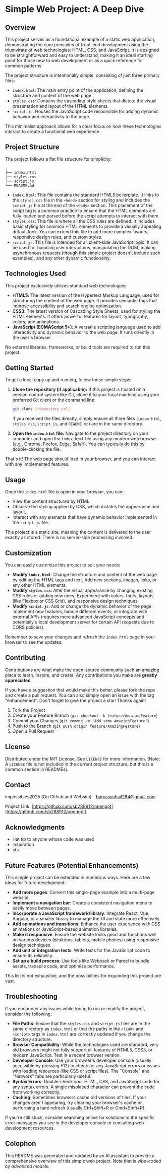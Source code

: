 # Simple Web Project: A Deep Dive

## Overview

This project serves as a foundational example of a static web application, demonstrating the core principles of front-end development using the triumvirate of web technologies: HTML, CSS, and JavaScript. It is designed to be straightforward and easy to understand, making it an ideal starting point for those new to web development or as a quick reference for common patterns.

The project structure is intentionally simple, consisting of just three primary files:
- `index.html`: The main entry point of the application, defining the structure and content of the web page.
- `styles.css`: Contains the cascading style sheets that dictate the visual presentation and layout of the HTML elements.
- `script.js`: Houses the JavaScript code responsible for adding dynamic behavior and interactivity to the page.

This minimalist approach allows for a clear focus on how these technologies interact to create a functional web experience.

## Project Structure

The project follows a flat file structure for simplicity:

```
.
├── index.html
├── styles.css
└── script.js
└── README.md
```

- `index.html`: This file contains the standard HTML5 boilerplate. It links to the `styles.css` file in the `<head>` section for styling and includes the `script.js` file at the end of the `<body>` section. This placement of the script tag is a common practice to ensure that the HTML elements are fully loaded and parsed before the script attempts to interact with them.
- `styles.css`: This file is where all the CSS rules are defined. It includes basic styling for common HTML elements to provide a visually appealing default look. You can extend this file to add more complex layouts, responsive design rules, and custom styles.
- `script.js`: This file is intended for all client-side JavaScript logic. It can be used for handling user interactions, manipulating the DOM, making asynchronous requests (though this simple project doesn't include such examples), and any other dynamic functionality.

## Technologies Used

This project exclusively utilizes standard web technologies:

- **HTML5**: The latest version of the Hypertext Markup Language, used for structuring the content of the web page. It provides semantic tags that improve accessibility and search engine optimization.
- **CSS3**: The latest version of Cascading Style Sheets, used for styling the HTML elements. It offers powerful features for layout, typography, colors, and animations.
- **JavaScript (ECMAScript 5+)**: A versatile scripting language used to add interactivity and dynamic behavior to the web page. It runs directly in the user's browser.

No external libraries, frameworks, or build tools are required to run this project.

## Getting Started

To get a local copy up and running, follow these simple steps:

1.  **Clone the repository (if applicable):** If this project is hosted on a version control system like Git, clone it to your local machine using your preferred Git client or the command line:
    ```bash
    git clone [repository_url]
    ```
    If you received the files directly, simply ensure all three files (`index.html`, `styles.css`, `script.js`, and `README.md`) are in the same directory.

2.  **Open the `index.html` file:** Navigate to the project directory on your computer and open the `index.html` file using any modern web browser (e.g., Chrome, Firefox, Edge, Safari). You can typically do this by double-clicking the file.

That's it! The web page should load in your browser, and you can interact with any implemented features.

## Usage

Once the `index.html` file is open in your browser, you can:

-   View the content structured by HTML.
-   Observe the styling applied by CSS, which dictates the appearance and layout.
-   Interact with any elements that have dynamic behavior implemented in the `script.js` file.

This project is a static site, meaning the content is delivered to the user exactly as stored. There is no server-side processing involved.

## Customization

You can easily customize this project to suit your needs:

-   **Modify `index.html`**: Change the structure and content of the web page by editing the HTML tags and text. Add new sections, images, links, or any other HTML elements.
-   **Modify `styles.css`**: Alter the visual appearance by changing existing CSS rules or adding new ones. Experiment with colors, fonts, layouts (like Flexbox or CSS Grid), and responsive design techniques.
-   **Modify `script.js`**: Add or change the dynamic behavior of the page. Implement new features, handle different events, or integrate with external APIs (requires more advanced JavaScript concepts and potentially a local development server for certain API requests due to CORS policies).

Remember to save your changes and refresh the `index.html` page in your browser to see the updates.

## Contributing

Contributions are what make the open-source community such an amazing place to learn, inspire, and create. Any contributions you make are **greatly appreciated**.

If you have a suggestion that would make this better, please fork the repo and create a pull request. You can also simply open an issue with the tag "enhancement".
Don't forget to give the project a star! Thanks again!

1.  Fork the Project
2.  Create your Feature Branch (`git checkout -b feature/AmazingFeature`)
3.  Commit your Changes (`git commit -m 'Add some AmazingFeature'`)
4.  Push to the Branch (`git push origin feature/AmazingFeature`)
5.  Open a Pull Request

## License

Distributed under the MIT License. See `LICENSE` for more information. (Note: A `LICENSE` file is not included in the current project structure, but this is a common section in READMEs).

## Contact

impossibles2025 (On Github and Websim) - barcasouhail284@gmail.com

Project Link: [https://github.com/sb288912/opengpt](https://github.com/sb288912/opengpt)

## Acknowledgments

-   Hat tip to anyone whose code was used
-   Inspiration
-   etc.

## Future Features (Potential Enhancements)

This simple project can be extended in numerous ways. Here are a few ideas for future development:

-   **Add more pages**: Convert this single-page example into a multi-page website.
-   **Implement a navigation bar**: Create a consistent navigation menu to easily move between pages.
-   **Incorporate a JavaScript framework/library**: Integrate React, Vue, Angular, or a smaller library to manage the UI and state more effectively.
-   **Add animations and transitions**: Enhance the user experience with CSS animations or JavaScript-based animation libraries.
-   **Make it responsive**: Ensure the website looks good and functions well on various devices (desktops, tablets, mobile phones) using responsive design techniques.
-   **Add unit or integration tests**: Write tests for the JavaScript code to ensure its reliability.
-   **Set up a build process**: Use tools like Webpack or Parcel to bundle assets, transpile code, and optimize performance.

This list is not exhaustive, and the possibilities for expanding this project are vast.

## Troubleshooting

If you encounter any issues while trying to run or modify the project, consider the following:

-   **File Paths**: Ensure that the `styles.css` and `script.js` files are in the same directory as `index.html` or that the paths in the `<link>` and `<script>` tags in `index.html` are correctly updated if you change the directory structure.
-   **Browser Compatibility**: While the technologies used are standard, very old browsers might not fully support all features of HTML5, CSS3, or modern JavaScript. Test in a recent browser version.
-   **Developer Console**: Use your browser's developer console (usually accessible by pressing F12) to check for any JavaScript errors or issues with loading resources (like CSS or script files). The "Console" and "Network" tabs are particularly useful.
-   **Syntax Errors**: Double-check your HTML, CSS, and JavaScript code for any syntax errors. A single misplaced character can prevent the code from working correctly.
-   **Caching**: Sometimes browsers cache old versions of files. If your changes aren't appearing, try clearing your browser's cache or performing a hard refresh (usually Ctrl+Shift+R or Cmd+Shift+R).

If you're still stuck, consider searching online for solutions to the specific error messages you see in the developer console or consulting web development resources.

## Colophon

This README was generated and updated by an AI assistant to provide a comprehensive overview of this simple web project. Note that is *vibe-coded by advanced models*.